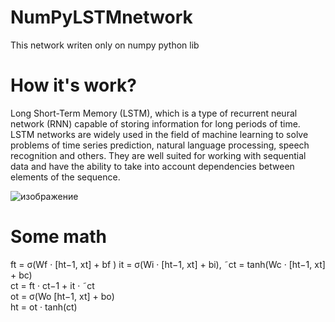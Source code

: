 # NumPyLSTMnetwork
This network writen only on numpy python lib
# How it's work? 
Long Short-Term Memory (LSTM), which is a type of recurrent neural network (RNN) capable of storing information for long periods of time. LSTM networks are widely used in the field of machine learning to solve problems of time series prediction, natural language processing, speech recognition and others. They are well suited for working with sequential data and have the ability to take into account dependencies between elements of the sequence. 

![изображение](https://github.com/vsdifficult/NumPyLSTMnetwork/assets/101355829/39ec6684-ceb4-4238-954e-bbb1a0da9f5f)

# Some math
ft = σ(Wf · [ht−1, xt] + bf ) 
it = σ(Wi · [ht−1, xt] + bi), 
˜ct = tanh(Wc · [ht−1, xt] + bc)  
ct = ft · ct−1 + it · ˜ct  
ot = σ(Wo [ht−1, xt] + bo)  
ht = ot · tanh(ct) 
